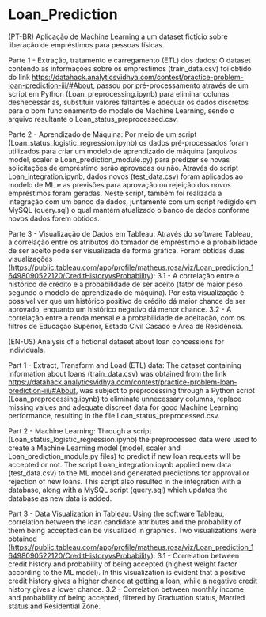 # Loan_Prediction
(PT-BR)
Aplicação de Machine Learning a um dataset fictício sobre liberação de empréstimos para pessoas físicas.

Parte 1 - Extração, tratamento e carregamento (ETL) dos dados:
O dataset contendo as informações sobre os empréstimos (train_data.csv) foi obtido do link https://datahack.analyticsvidhya.com/contest/practice-problem-loan-prediction-iii/#About, passou por pré-processamento através de um script em Python (Loan_preprocessing.ipynb) para eliminar colunas desnecessárias, substituir valores faltantes e adequar os dados discretos para o bom funcionamento do modelo de Machine Learning, sendo o arquivo resultante o Loan_status_preprocessed.csv.

Parte 2 - Aprendizado de Máquina:
Por meio de um script (Loan_status_logistic_regression.ipynb) os dados pré-processados foram utilizados para criar um modelo de aprendizado de máquina (arquivos model, scaler e Loan_prediction_module.py) para predizer se novas solicitações de empréstimo serão aprovadas ou não. Através do script Loan_integration.ipynb, dados novos (test_data.csv) foram aplicados ao modelo de ML e as previsões para aprovação ou rejeição dos novos empréstimos foram geradas. Neste script, também foi realizada a integração com um banco de dados, juntamente com um script redigido em MySQL (query.sql) o qual mantém atualizado o banco de dados conforme novos dados forem obtidos.

Parte 3 - Visualização de Dados em Tableau:
Através do software Tableau, a correlação entre os atributos do tomador de empréstimo e a probabilidade de ser aceito pode ser visualizada de forma gráfica. Foram obtidas duas visualizações (https://public.tableau.com/app/profile/matheus.rosa/viz/Loan_prediction_16498090522120/CreditHistoryvsProbability):
3.1 - A correlação entre o histórico de crédito e a probabilidade de ser aceito (fator de maior peso segundo o modelo de aprendizado de máquina). Por esta visualização é possível ver que um histórico positivo de crédito dá maior chance de ser aprovado, enquanto um histórico negativo dá menor chance.
3.2 - A correlação entre a renda mensal e a probabilidade de aceitação, com os filtros de Educação Superior, Estado Civil Casado e Área de Residência.

(EN-US)
Analysis of a fictional dataset about loan concessions for individuals.

Part 1 - Extract, Transform and Load (ETL) data:
The dataset containing information about loans (train_data.csv) was obtained from the link https://datahack.analyticsvidhya.com/contest/practice-problem-loan-prediction-iii/#About, was subject to preprocessing through a Python script (Loan_preprocessing.ipynb) to eliminate unnecessary columns, replace missing values and adequate discreet data for good Machine Learning performance, resulting in the file Loan_status_preprocessed.csv.

Part 2 - Machine Learning:
Through a script (Loan_status_logistic_regression.ipynb) the preprocessed data were used to create a Machine Learning model (model, scaler and Loan_prediction_module.py files) to predict if new loan requests will be accepted or not. The script Loan_integration.ipynb applied new data (test_data.csv) to the ML model and generated predictions for approval or rejection of new loans. This script also resulted in the integration with a database, along with a MySQL script (query.sql) which updates the database as new data is added.

Part 3 - Data Visualization in Tableau:
Using the software Tableau, correlation between the loan candidate attributes and the probability of them being accepted can be visualized in graphics. Two visualizations were obtained (https://public.tableau.com/app/profile/matheus.rosa/viz/Loan_prediction_16498090522120/CreditHistoryvsProbability):
3.1 - Correlation between credit history and probability of being accepted (highest weight factor according to the ML model). In this visualization is evident that a positive credit history gives a higher chance at getting a loan, while a negative credit history gives a lower chance.
3.2 - Correlation between monthly income and probability of being accepted, filtered by Graduation status, Married status and Residential Zone.
